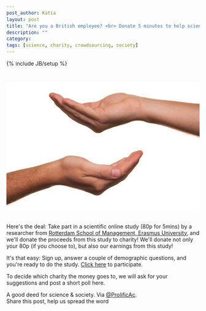 ```yaml
---
post_author: Katia
layout: post
title: "Are you a British employee? <br> Donate 5 minutes to help science and a charity"
description: ""
category: 
tags: [science, charity, crowdsourcing, society]
---
```

{% include JB/setup %}

<div class="row">
 <img class="img-responsive col-md-12" style="display: block;margin-left: auto;margin-right: auto;margin-top:40px;margin-bottom:15px;" src="/assets/img/charity.jpg">
</div>

<br>
Here's the deal: Take part in a scientific online study (80p for 5mins) by a researcher from <a href="http://www.rsm.nl/home/">Rotterdam School of Management, Erasmus University</a>, and we'll donate the proceeds from this study to charity! We'll donate not only your 80p (if you choose to), but also our earnings from this study!

It's that easy: Sign up, answer a couple of demographic questions, and you're ready to do the study. [Click here](https://prolificacademic.co.uk/study/54817d83fdf99b59cfdc3bd7) to participate.

To decide which charity the money goes to, we will ask for your suggestions and post a short poll here. 

A good deed for science & society. Via [@ProlificAc](https://twitter.com/ProlificAc).<br>
Share this post, help us spread the word